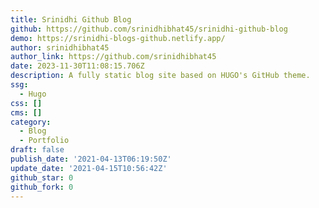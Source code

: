 ```yaml
---
title: Srinidhi Github Blog
github: https://github.com/srinidhibhat45/srinidhi-github-blog
demo: https://srinidhi-blogs-github.netlify.app/
author: srinidhibhat45
author_link: https://github.com/srinidhibhat45
date: 2023-11-30T11:08:15.706Z
description: A fully static blog site based on HUGO's GitHub theme.
ssg:
  - Hugo
css: []
cms: []
category:
  - Blog
  - Portfolio
draft: false
publish_date: '2021-04-13T06:19:50Z'
update_date: '2021-04-15T10:56:42Z'
github_star: 0
github_fork: 0
---
```

